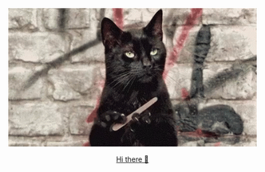<div align="center">
    <img src="https://github.com/unmateo/unmateo/blob/master/salem.gif"/>
    <a href="https://unmateo.github.io">
        <p>Hi there 👋</p>
    </a>
</div>
